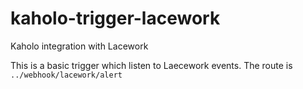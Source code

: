 # kaholo-trigger-lacework
Kaholo integration with Lacework

This is a basic trigger which listen to Laecework events.
The route is `../webhook/lacework/alert`
